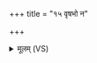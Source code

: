 +++
title = "१५ वृषभो न"

+++
<details><summary>मूलम् (VS)</summary>

वृ॑ष॒भो न ति॒ग्मशृ॑ङ्गो॒ऽन्तर्यू॒थेषु॒ रोरु॑वत्। म॒न्थस्त॑ इन्द्र॒ शं हृ॒दे यं ते॑ सु॒नोति॑ भाव॒युर्विश्व॑स्मा॒दिन्द्र॒ उत्त॑रः ॥
</details>